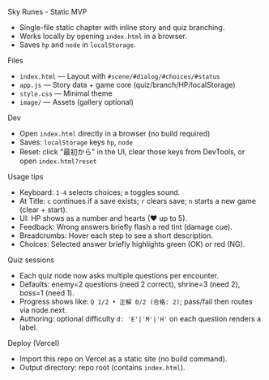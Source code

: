 Sky Runes - Static MVP

- Single-file static chapter with inline story and quiz branching.
- Works locally by opening `index.html` in a browser.
- Saves `hp` and `node` in `localStorage`.

Files
- `index.html` — Layout with `#scene/#dialog/#choices/#status`
- `app.js` — Story data + game core (quiz/branch/HP/localStorage)
- `style.css` — Minimal theme
- `image/` — Assets (gallery optional)

Dev
- Open `index.html` directly in a browser (no build required)
- Saves: `localStorage` keys `hp`, `node`
- Reset: click "最初から" in the UI, clear those keys from DevTools, or open `index.html?reset`

Usage tips
- Keyboard: `1-4` selects choices; `m` toggles sound.
- At Title: `c` continues if a save exists; `r` clears save; `n` starts a new game (clear + start).
- UI: HP shows as a number and hearts (♥ up to 5).
- Feedback: Wrong answers briefly flash a red tint (damage cue).
- Breadcrumbs: Hover each step to see a short description.
- Choices: Selected answer briefly highlights green (OK) or red (NG).

Quiz sessions
- Each quiz node now asks multiple questions per encounter.
- Defaults: enemy=2 questions (need 2 correct), shrine=3 (need 2), boss=1 (need 1).
- Progress shows like: `Q 1/2 • 正解 0/2 (合格: 2)`; pass/fail then routes via node.next.
- Authoring: optional difficulty `d: 'E'|'M'|'H'` on each question renders a label.

Deploy (Vercel)
- Import this repo on Vercel as a static site (no build command).
- Output directory: repo root (contains `index.html`).
